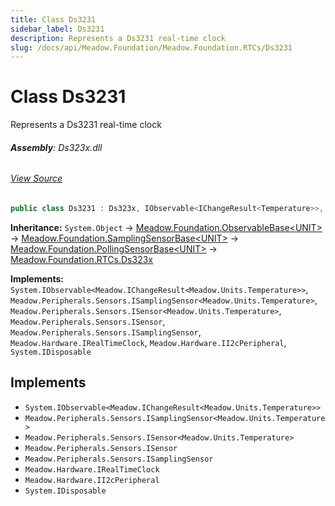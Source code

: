 ```yaml
---
title: Class Ds3231
sidebar_label: Ds3231
description: Represents a Ds3231 real-time clock
slug: /docs/api/Meadow.Foundation/Meadow.Foundation.RTCs/Ds3231
---
```

# Class Ds3231
Represents a Ds3231 real-time clock

###### **Assembly**: Ds323x.dll
###### [View Source](https://github.com/WildernessLabs/Meadow.Foundation.git/blob/develop/Source/Meadow.Foundation.Peripherals/RTCs.Ds323x/Driver/Drivers/Ds3231.cs#L8)
```csharp title="Declaration"
public class Ds3231 : Ds323x, IObservable<IChangeResult<Temperature>>, ISamplingSensor<Temperature>, ISensor<Temperature>, ISensor, ISamplingSensor, IRealTimeClock, II2cPeripheral, IDisposable
```
**Inheritance:** `System.Object` -> [Meadow.Foundation.ObservableBase&lt;UNIT&gt;](../Meadow.Foundation/ObservableBase`UNIT`) -> [Meadow.Foundation.SamplingSensorBase&lt;UNIT&gt;](../Meadow.Foundation/SamplingSensorBase`UNIT`) -> [Meadow.Foundation.PollingSensorBase&lt;UNIT&gt;](../Meadow.Foundation/PollingSensorBase`UNIT`) -> [Meadow.Foundation.RTCs.Ds323x](../Meadow.Foundation.RTCs/Ds323x)

**Implements:**  
`System.IObservable<Meadow.IChangeResult<Meadow.Units.Temperature>>`, `Meadow.Peripherals.Sensors.ISamplingSensor<Meadow.Units.Temperature>`, `Meadow.Peripherals.Sensors.ISensor<Meadow.Units.Temperature>`, `Meadow.Peripherals.Sensors.ISensor`, `Meadow.Peripherals.Sensors.ISamplingSensor`, `Meadow.Hardware.IRealTimeClock`, `Meadow.Hardware.II2cPeripheral`, `System.IDisposable`


## Implements

* `System.IObservable<Meadow.IChangeResult<Meadow.Units.Temperature>>`
* `Meadow.Peripherals.Sensors.ISamplingSensor<Meadow.Units.Temperature>`
* `Meadow.Peripherals.Sensors.ISensor<Meadow.Units.Temperature>`
* `Meadow.Peripherals.Sensors.ISensor`
* `Meadow.Peripherals.Sensors.ISamplingSensor`
* `Meadow.Hardware.IRealTimeClock`
* `Meadow.Hardware.II2cPeripheral`
* `System.IDisposable`
